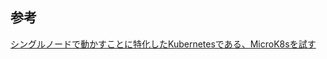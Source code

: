 
## 参考
[シングルノードで動かすことに特化したKubernetesである、MicroK8sを試す][*1]

[*1]:https://kazuhira-r.hatenablog.com/entry/2019/04/10/233917
